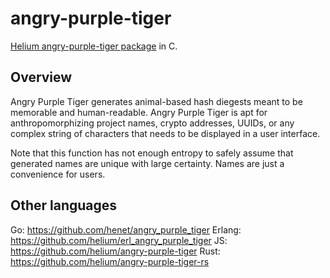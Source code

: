 # angry-purple-tiger

[Helium angry-purple-tiger package](https://github.com/helium/angry-purple-tiger-rs) in C.

## Overview
Angry Purple Tiger generates animal-based hash diegests meant to be memorable and human-readable. Angry Purple Tiger is apt for anthropomorphizing project names, crypto addresses, UUIDs, or any complex string of characters that needs to be displayed in a user interface.

Note that this function has not enough entropy to safely assume that generated names are unique with large certainty. Names are just a convenience for users.

## Other languages
Go: https://github.com/henet/angry_purple_tiger
Erlang: https://github.com/helium/erl_angry_purple_tiger
JS: https://github.com/helium/angry-purple-tiger
Rust: https://github.com/helium/angry-purple-tiger-rs
